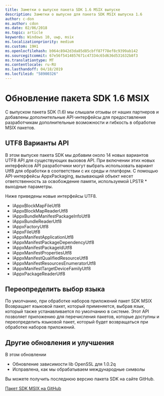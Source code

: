 ```yaml
---
title: Заметки о выпуске пакета SDK 1.6 MSIX выпуске
description: Заметки о выпуске для пакета SDK MSIX выпуска 1.6
author: c-don
ms.author: cdon
ms.date: 02/06/2018
ms.topic: article
keywords: Windows 10, uwp, msix
ms.localizationpriority: medium
ms.custom: 19H1
ms.openlocfilehash: b964c8942d3da85d85cbff87f78ef8c9399ab142
ms.sourcegitcommit: 67e56f5414857671c47334c65d636d531632b8f3
ms.translationtype: MT
ms.contentlocale: ru-RU
ms.lasthandoff: 04/18/2019
ms.locfileid: "58900326"
---
```

# <a name="msix-sdk-16-update"></a>Обновление пакета SDK 1.6 MSIX

С выпуском пакета SDK (1.6) мы слышали отзывы от наших партнеров и добавлены дополнительные API-интерфейсы для предоставления разработчикам дополнительные возможности и гибкость в обработке MSIX пакетов. 

## <a name="utf8-api-variants"></a>UTF8 Варианты API

В этом выпуске пакета SDK мы добавим около 14 новых вариантов UTF8 API для существующих вызовов API. При включении этих новых интерфейсов API разработчики могут выбрать использовать вариант Utf8 для обработки в соответствии с их среды и платформ. С помощью API-интерфейсы AppxPackaging, вызывающий объект несет ответственность за освобождение памяти, используемой LPSTR * выходные параметры.

Ниже приведены новые интерфейсы UTF8.
- IAppxBlockMapFileUtf8
- IAppxBlockMapReaderUtf8
- IAppxBundleManifestPackageInfoUtf8
- IAppxBundleReaderUtf8
- IAppxFactoryUtf8
- IAppxFileUtf8
- IAppxManifestApplicationUtf8
- IAppxManifestPackageDependencyUtf8
- IAppxManifestPackageIdUtf8
- IAppxManifestPropertiesUtf8
- IAppxManifestQualifiedResourceUtf8
- IAppxManifestResourcesEnumeratorUtf8
- IAppxManifestTargetDeviceFamilyUtf8
- IAppxPackageReaderUtf8


## <a name="override-language-selection"></a>Переопределить выбор языка 

По умолчанию, при обработке наборов приложений пакет SDK MSIX Возвращает языковой пакет, который применяется, выбрав язык, который также устанавливается по умолчанию в системе. Этот API позволяет приложению для перечисления пакетов, которые доступны и переопределить языковой пакет, который будет возвращаться при обработке наборов приложений. 

## <a name="other-updates-and-improvements"></a>Другие обновления и улучшения

В этом обновлении 
- Обновление зависимости lib OpenSSL для 1.0.2q
- Исправлена, как мы обрабатываем международные символы 

Вы можете получить последнюю версию пакета SDK на сайте GitHub. 

<div class="nextstepaction"><p><a class="x-hidden-focus" href="https://github.com/Microsoft/msix-packaging/tree/release_v1.6" data-linktype="external">Пакет SDK MSIX на GitHub</a></p></div>

